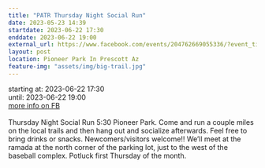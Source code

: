 ```yaml
---
title: "PATR Thursday Night Social Run"
date: 2023-05-23 14:39
startdate: 2023-06-22 17:30
enddate: 2023-06-22 19:00
external_url: https://www.facebook.com/events/204762669055336/?event_time_id=204762685722001
layout: post
location: Pioneer Park In Prescott Az
feature-img: "assets/img/big-trail.jpg"
---
```


starting at: 2023-06-22 17:30<br>until: 2023-06-22 19:00<br><a href="https://www.facebook.com/events/204762669055336/?event_time_id=204762685722001">more info on FB</a><br><br>Thursday Night Social Run 5&#58;30 Pioneer Park.  Come and run a couple miles on the local trails and then hang out and socialize afterwards.  Feel free to bring drinks or snacks. Newcomers/visitors welcome!!  We’ll meet at the ramada at the north corner of the parking lot, just to the west of the baseball complex.  Potluck first Thursday of the month.<br>
  <br>
  
